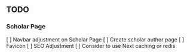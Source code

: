 ## TODO

### Scholar Page
[ ] Navbar adjustment on Scholar Page
[ ] Create scholar author page
[ ] Favicon
[ ] SEO Adjustment
[ ] Consider to use Next caching or redis